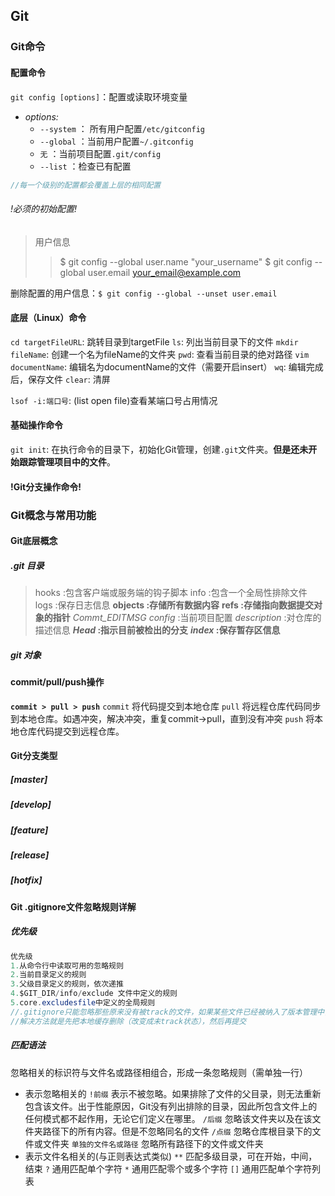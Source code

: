 ## Git
### Git命令
#### 配置命令
`git config [options]`：配置或读取环境变量
- *options:*
    - `--system` ： 所有用户配置`/etc/gitconfig`
    - `--global` ：当前用户配置`~/.gitconfig`
    - `无` ：当前项目配置`.git/config`
    - `--list` ：检查已有配置
```java 
//每一个级别的配置都会覆盖上层的相同配置
```

###### !必须的初始配置!
>用户信息
>>\$ git config --global user.name "your_username"
>>\$ git config --global user.email your_email@example.com

删除配置的用户信息：`$ git config --global --unset user.email`

#### 底层（Linux）命令
`cd targetFileURL`: 跳转目录到targetFile
`ls`: 列出当前目录下的文件
`mkdir fileName`: 创建一个名为fileName的文件夹
`pwd`: 查看当前目录的绝对路径
`vim documentName`: 编辑名为documentName的文件（需要开启insert）
`wq`: 编辑完成后，保存文件
`clear`: 清屏

`lsof -i:端口号`: (list open file)查看某端口号占用情况

#### 基础操作命令
`git init`: 在执行命令的目录下，初始化Git管理，创建`.git`文件夹。**但是还未开始跟踪管理项目中的文件**。

#### !Git分支操作命令!

### Git概念与常用功能
#### Git底层概念
##### .git 目录
>hooks :包含客户端或服务端的钩子脚本
>info :包含一个全局性排除文件
>logs :保存日志信息
>**objects :存储所有数据内容**
>**refs :存储指向数据提交对象的指针**
>*Commt_EDITMSG*
>*config* :当前项目配置
>*description* :对仓库的描述信息
>***Head* :指示目前被检出的分支**
>***index* :保存暂存区信息**

##### git 对象

#### commit/pull/push操作
**`commit > pull > push`**
`commit` 将代码提交到本地仓库
`pull` 将远程仓库代码同步到本地仓库。如遇冲突，解决冲突，重复commit->pull，直到没有冲突
`push` 将本地仓库代码提交到远程仓库。

#### Git分支类型
##### [master]
##### [develop]
##### [feature]
##### [release]
##### [hotfix]

#### Git .gitignore文件忽略规则详解
##### 优先级
```java
优先级
1.从命令行中读取可用的忽略规则
2.当前目录定义的规则
3.父级目录定义的规则，依次递推
4.$GIT_DIR/info/exclude 文件中定义的规则
5.core.excludesfile中定义的全局规则
//.gitignore只能忽略那些原来没有被track的文件，如果某些文件已经被纳入了版本管理中，则修改.gitignore是无效的。
//解决方法就是先把本地缓存删除（改变成未track状态），然后再提交
```
##### 匹配语法
忽略相关的标识符与文件名或路径相组合，形成一条忽略规则（需单独一行）
- 表示忽略相关的
    `!前缀` 表示不被忽略。如果排除了文件的父目录，则无法重新包含该文件。出于性能原因，Git没有列出排除的目录，因此所包含文件上的任何模式都不起作用，无论它们定义在哪里。
    `/后缀` 忽略该文件夹以及在该文件夹路径下的所有内容。但是不忽略同名的文件
    `/点缀` 忽略仓库根目录下的文件或文件夹
    `单独的文件名或路径` 忽略所有路径下的文件或文件夹
- 表示文件名相关的(与正则表达式类似)
    `**` 匹配多级目录，可在开始，中间，结束
    `?` 通用匹配单个字符
    `*` 通用匹配零个或多个字符
    `[]` 通用匹配单个字符列表